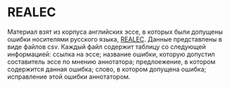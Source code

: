 # REALEC

Материал взят из корпуса английских эссе, в которых были допущены ошибки носителями русского языка, [REALEC](http://realec.org).
Данные представлены в виде файлов csv. Каждый файл содержит таблицу со следующей информацией: ссылка на эссе; название ошибки, которую допустил составитель эссе по мнению аннотатора; предлоежение, в котором содержится данная ошибка; слово, в котором допущена ошибка; исправление этой ошибки аннотатором. 
